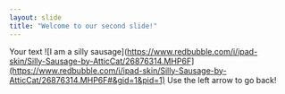 ```yaml
---
layout: slide
title: "Welcome to our second slide!"
---
```

Your text ![I am a silly sausage](https://www.redbubble.com/i/ipad-skin/Silly-Sausage-by-AtticCat/26876314.MHP6F](https://www.redbubble.com/i/ipad-skin/Silly-Sausage-by-AtticCat/26876314.MHP6F#&gid=1&pid=1)
Use the left arrow to go back!
